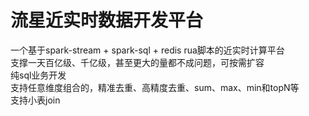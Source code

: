 流星近实时数据开发平台
===================

一个基于spark-stream + spark-sql + redis rua脚本的近实时计算平台<br />
支撑一天百亿级、千亿级，甚至更大的量都不成问题，可按需扩容<br />
纯sql业务开发<br />
支持任意维度组合的，精准去重、高精度去重、sum、max、min和topN等<br />
支持小表join<br />

